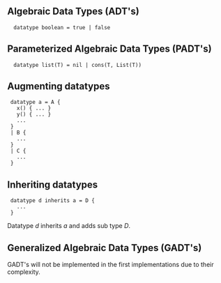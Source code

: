 ## Algebraic Data Types (ADT's)

`  datatype boolean = true | false`

## Parameterized Algebraic Data Types (PADT's)

`  datatype list(T) = nil | cons(T, List(T))`

## Augmenting datatypes
```
 datatype a = A {
   x() { ... }
   y() { ... }
   ...
 }
 | B {
   ...
 }
 | C {
   ...
 }
```

## Inheriting datatypes
```
 datatype d inherits a = D {
   ...
 }
```
Datatype *d* inherits *a* and adds sub type *D*.
## Generalized Algebraic Data Types (GADT's)

GADT's will not be implemented in the first implementations due to their complexity.
